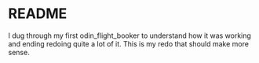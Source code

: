 # README

I dug through my first odin_flight_booker to understand how it
was working and ending redoing quite a lot of it. This is 
my redo that should make more sense.
